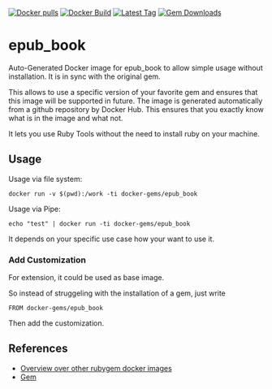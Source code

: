 [![Docker pulls](https://img.shields.io/docker/pulls/rubygem/epub_book.svg)](https://hub.docker.com/r/rubygem/epub_book/)
[![Docker Build](https://img.shields.io/docker/automated/rubygem/epub_book.svg)](https://hub.docker.com/r/rubygem/epub_book/)
[![Latest Tag](https://img.shields.io/github/tag/docker-rubygem/epub_book.svg)](https://hub.docker.com/r/rubygem/epub_book/)
[![Gem Downloads](https://img.shields.io/gem/dt/epub_book.svg)](https://rubygems.org/gems/epub_book/)
# epub_book

Auto-Generated Docker image for epub_book to allow simple usage without installation.
It is in sync with the original gem.

This allows to use a specific version of your favorite gem and ensures that this image will be supported in future.
The image is generated automatically from a github repository by Docker Hub.
This ensures that you exactly know what is in the image and what not.

It lets you use Ruby Tools without the need to install ruby on your machine.

## Usage

Usage via file system:

`docker run -v $(pwd):/work -ti docker-gems/epub_book`

Usage via Pipe:

`echo "test" | docker run -ti docker-gems/epub_book`

It depends on your specific use case how your want to use it.

### Add Customization

For extension, it could be used as base image.

So instead of struggeling with the installation of a gem, just write

`FROM docker-gems/epub_book`

Then add the customization.

## References

 - [Overview over other rubygem docker images](https://github.com/thinkbot/docker-rubygem)
 - [Gem](https://rubygems.org/gems/epub_book/)
